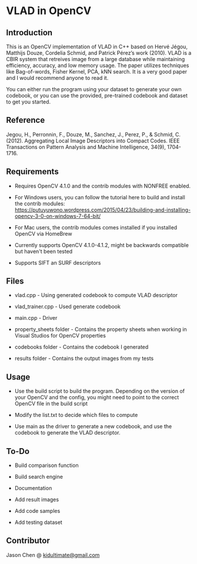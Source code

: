 # VLAD in OpenCV

## Introduction
This is an OpenCV implementation of VLAD in C++ based on Hervé Jégou, Matthijs Douze, Cordelia Schmid, and Patrick Pérez’s work (2010). VLAD is a CBIR system that retreives image from a large database while maintaining efficiency, accuracy, and low memory usage. The paper utilizes techniques like Bag-of-words, Fisher Kernel, PCA, kNN search. It is a very good paper and I would recommend anyone to read it.

You can either run the program using your dataset to generate your own codebook, or you can use the provided, pre-trained codebook and dataset to get you started.


## Reference
Jegou, H., Perronnin, F., Douze, M., Sanchez, J., Perez, P., & Schmid, C. (2012). Aggregating Local Image Descriptors into Compact Codes. IEEE Transactions on Pattern Analysis and Machine Intelligence, 34(9), 1704-1716.


## Requirements
+ Requires OpenCV 4.1.0 and the contrib modules with NONFREE enabled.

+ For Windows users, you can follow the tutorial here to build and install the contrib modules: https://putuyuwono.wordpress.com/2015/04/23/building-and-installing-opencv-3-0-on-windows-7-64-bit/

+ For Mac users, the contrib modules comes installed if you installed OpenCV via HomeBrew

+ Currently supports OpenCV 4.1.0-4.1.2, might be backwards compatible but haven't been tested

+ Supports SIFT an SURF descriptors


## Files
+ vlad.cpp - Using generated codebook to compute VLAD descriptor

+ vlad_trainer.cpp - Used generate codebook

+ main.cpp - Driver

+ property_sheets folder - Contains the property sheets when working in Visual Studios for OpenCV properties

+ codebooks folder - Contains the codebook I generated

+ results folder - Contains the output images from my tests


## Usage
+ Use the build script to build the program. Depending on the version of your OpenCV and the config, you might need to point to the correct OpenCV file in the build script 

+ Modify the list.txt to decide which files to compute

+ Use main as the driver to generate a new codebook, and use the codebook to generate the VLAD descriptor. 


## To-Do
+ Build comparison function

+ Build search engine

+ Documentation

+ Add result images

+ Add code samples

+ Add testing dataset


## Contributor
Jason Chen @ kidultimate@gmail.com
